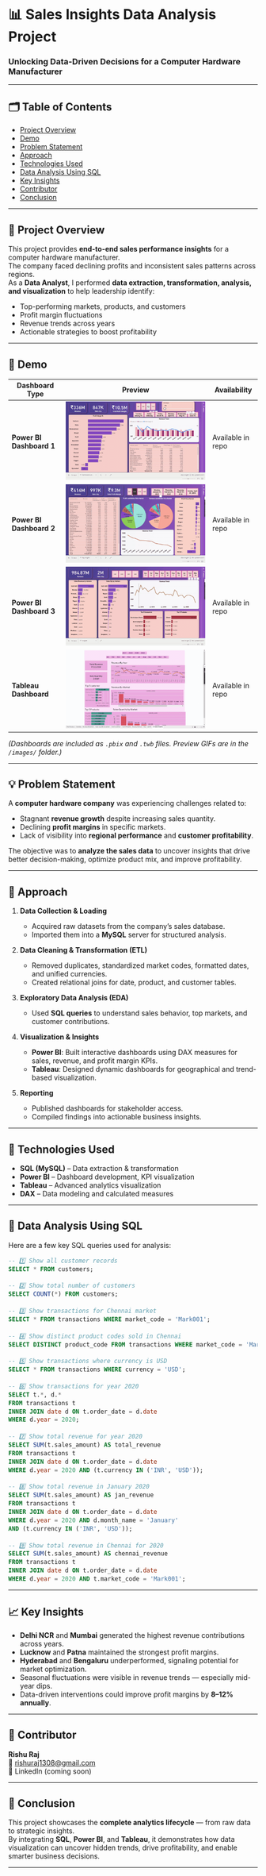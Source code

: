 # 📊 Sales Insights Data Analysis Project  

### Unlocking Data-Driven Decisions for a Computer Hardware Manufacturer  

---

## 🗂️ Table of Contents  
- [Project Overview](#project-overview)  
- [Demo](#demo)  
- [Problem Statement](#problem-statement)  
- [Approach](#approach)  
- [Technologies Used](#technologies-used)  
- [Data Analysis Using SQL](#data-analysis-using-sql)  
- [Key Insights](#key-insights)  
- [Contributor](#contributor)  
- [Conclusion](#conclusion)  

---

## 🚀 Project Overview  

This project provides **end-to-end sales performance insights** for a computer hardware manufacturer.  
The company faced declining profits and inconsistent sales patterns across regions.  
As a **Data Analyst**, I performed **data extraction, transformation, analysis, and visualization** to help leadership identify:  

- Top-performing markets, products, and customers  
- Profit margin fluctuations  
- Revenue trends across years  
- Actionable strategies to boost profitability  

---

## 🎥 Demo  

| Dashboard Type       | Preview                              | Availability   |
|----------------------|--------------------------------------|----------------|
| **Power BI Dashboard 1** | ![Power BI Dashboard 1](images/powerbishowcase1.gif) | Available in repo |
| **Power BI Dashboard 2** | ![Power BI Dashboard 2](images/powerbishowcase2.gif) | Available in repo |
| **Power BI Dashboard 3** | ![Power BI Dashboard 3](images/powerbishowcase3.gif) | Available in repo |
| **Tableau Dashboard**   | ![Tableau Dashboard](images/TableauShowcase.gif) | Available in repo |

*(Dashboards are included as `.pbix` and `.twb` files. Preview GIFs are in the `/images/` folder.)*  

---

## 💡 Problem Statement  

A **computer hardware company** was experiencing challenges related to:  
- Stagnant **revenue growth** despite increasing sales quantity.  
- Declining **profit margins** in specific markets.  
- Lack of visibility into **regional performance** and **customer profitability**.  

The objective was to **analyze the sales data** to uncover insights that drive better decision-making, optimize product mix, and improve profitability.  

---

## 🧭 Approach  

1. **Data Collection & Loading**  
   - Acquired raw datasets from the company’s sales database.  
   - Imported them into a **MySQL** server for structured analysis.  

2. **Data Cleaning & Transformation (ETL)**  
   - Removed duplicates, standardized market codes, formatted dates, and unified currencies.  
   - Created relational joins for date, product, and customer tables.  

3. **Exploratory Data Analysis (EDA)**  
   - Used **SQL queries** to understand sales behavior, top markets, and customer contributions.  

4. **Visualization & Insights**  
   - **Power BI**: Built interactive dashboards using DAX measures for sales, revenue, and profit margin KPIs.  
   - **Tableau**: Designed dynamic dashboards for geographical and trend-based visualization.  

5. **Reporting**  
   - Published dashboards for stakeholder access.  
   - Compiled findings into actionable business insights.  

---

## 🧰 Technologies Used  

- **SQL (MySQL)** – Data extraction & transformation  
- **Power BI** – Dashboard development, KPI visualization  
- **Tableau** – Advanced analytics visualization  
- **DAX** – Data modeling and calculated measures  

---

## 🧮 Data Analysis Using SQL  

Here are a few key SQL queries used for analysis:

```sql
-- 1️⃣ Show all customer records
SELECT * FROM customers;

-- 2️⃣ Show total number of customers
SELECT COUNT(*) FROM customers;

-- 3️⃣ Show transactions for Chennai market
SELECT * FROM transactions WHERE market_code = 'Mark001';

-- 4️⃣ Show distinct product codes sold in Chennai
SELECT DISTINCT product_code FROM transactions WHERE market_code = 'Mark001';

-- 5️⃣ Show transactions where currency is USD
SELECT * FROM transactions WHERE currency = 'USD';

-- 6️⃣ Show transactions for year 2020
SELECT t.*, d.* 
FROM transactions t
INNER JOIN date d ON t.order_date = d.date
WHERE d.year = 2020;

-- 7️⃣ Show total revenue for year 2020
SELECT SUM(t.sales_amount) AS total_revenue
FROM transactions t
INNER JOIN date d ON t.order_date = d.date
WHERE d.year = 2020 AND (t.currency IN ('INR', 'USD'));

-- 8️⃣ Show total revenue in January 2020
SELECT SUM(t.sales_amount) AS jan_revenue
FROM transactions t
INNER JOIN date d ON t.order_date = d.date
WHERE d.year = 2020 AND d.month_name = 'January'
AND (t.currency IN ('INR', 'USD'));

-- 9️⃣ Show total revenue in Chennai for 2020
SELECT SUM(t.sales_amount) AS chennai_revenue
FROM transactions t
INNER JOIN date d ON t.order_date = d.date
WHERE d.year = 2020 AND t.market_code = 'Mark001';
```

---

## 📈 Key Insights  

- **Delhi NCR** and **Mumbai** generated the highest revenue contributions across years.  
- **Lucknow** and **Patna** maintained the strongest profit margins.  
- **Hyderabad** and **Bengaluru** underperformed, signaling potential for market optimization.  
- Seasonal fluctuations were visible in revenue trends — especially mid-year dips.  
- Data-driven interventions could improve profit margins by **8–12% annually**.  

---

## 👤 Contributor  

**Rishu Raj**  
📧 [rishuraj1308@gmail.com](mailto:rishuraj1308@gmail.com)  
🔗 LinkedIn (coming soon)  

---

## 🏁 Conclusion  

This project showcases the **complete analytics lifecycle** — from raw data to strategic insights.  
By integrating **SQL**, **Power BI**, and **Tableau**, it demonstrates how data visualization can uncover hidden trends, drive profitability, and enable smarter business decisions.  

---
